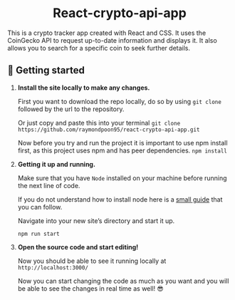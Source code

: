 <h1 align="center">
  React-crypto-api-app
</h1>

This is a crypto tracker app created with React and CSS. It uses the CoinGecko API to request up-to-date information and displays it. It also allows you to search for a specific coin to seek further details.

## 🚀 Getting started

1. **Install the site locally to make any changes.**

   First you want to download the repo locally, do so by using `git clone` followed by the url to the repository.

   Or just copy and paste this into your terminal `git clone https://github.com/raymondpoon95/react-crypto-api-app.git`

   Now before you try and run the project it is important to use npm install first, as this project uses npm and has peer dependencies.
   `npm install`

2. **Getting it up and running.**

   Make sure that you have `Node` installed on your machine before running the next line of code.

   If you do not understand how to install node here is a [small guide](https://nodejs.dev/download/package-manager/) that you can follow.

   Navigate into your new site’s directory and start it up.

   ```
   npm run start

   ```

3. **Open the source code and start editing!**

   Now you should be able to see it running locally at `http://localhost:3000/`

   Now you can start changing the code as much as you want and you will be able to see the changes in real time as well! 😎
